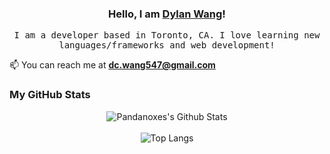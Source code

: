 <h3 align="center">Hello, I am <b><a rel="nofollow noopener noreferrer" target="_blank" href="https://web-portfolio-ten.vercel.app/">Dylan Wang</a></b>!</samp></h3>

<p align="center">
  <samp>
    I am a developer based in Toronto, CA. I love learning new languages/frameworks and web development!
  </samp>
</p>

📫 You can reach me at **dc.wang547@gmail.com**

###  My GitHub Stats

<div align="center">
<img  alt ="Pandanoxes's Github Stats"src="https://github-readme-stats.vercel.app/api?username=dwang134&show_icons=true&theme=highcontrast">
</div>
<br>
<div align="center">
<img alt ="Top Langs"src="https://github-readme-stats.vercel.app/api/top-langs/?username=dwang134&layout=compact&theme=highcontrast">
</div>

<br>
<br>

